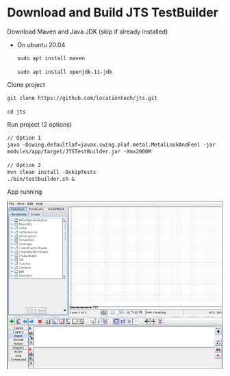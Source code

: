 # Download and Build JTS TestBuilder

Download Maven and Java JDK (skip if already installed)

* On ubuntu 20.04

  ```
  sudo apt install maven

  sudo apt install openjdk-11-jdk
  ```

Clone project

```
git clone https://github.com/locationtech/jts.git

cd jts
```

Run project (2 options)

```
// Option 1
java -Dswing.defaultlaf=javax.swing.plaf.metal.MetalLookAndFeel -jar modules/app/target/JTSTestBuilder.jar -Xmx2000M

// Option 2
mvn clean install -DskipTests
./bin/testbuilder.sh &
```

App running

![1713236835132](image/JTSTestBuilder/1713236835132.png)

